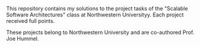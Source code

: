This repository contains my solutions to the project tasks of the "Scalable Software Architectures" class at Northwestern Universityy. Each project received full points.

These projects belong to Northwestern University and are co-authored Prof. Joe Hummel.
